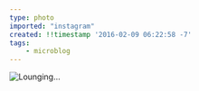 ```yaml
---
type: photo
imported: "instagram"
created: !!timestamp '2016-02-09 06:22:58 -7'
tags:
    - microblog
---
```

![Lounging...](/media/images/photos/2016/02/10c19f5e1c89c8508b2db129e88de99b.jpg)

